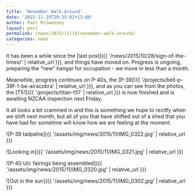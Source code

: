 ```yaml
---
title: 'November Walk-Around'
date: '2015-11-19T20:35:02+13:00'
author: Paul McSweeney
layout: post
permalink: /news/2015/11/19/november-walk-around/
categories: news
---
```


It has been a while since the [last post]({{ '/news/2015/10/28/sign-of-the-times/' | relative_url }}), and things have moved on. Progress is ongoing, preparing the “new” hangar for occupation - we move in less than a month.

Meanwhile, progress continues on P-40s, the [P-39]({{ '/projects/bell-p-39f-1-be-airacobra' | relative_url }}), and as you can see from the photos, the [T51]({{ '/projects/titan-t51' | relative_url }}) is now finished and is awaiting NZCAA inspection next Friday.

It all looks a bit crammed in and this is something we hope to recitfy when we shift next month, but all of you that have shifted out of a shed that you have had for sometime will know how we are feeling at the moment.

![P-39 tailpalne]({{ '/assets/img/news/2015/11/IMG_0322.jpg' | relative_url }})

![Looking in]({{ '/assets/img/news/2015/11/IMG_0321.jpg' | relative_url }})

![P-40 U/c fairings being assembled]({{ '/assets/img/news/2015/11/IMG_0320.jpg' | relative_url }})

![Out in the sun]({{ '/assets/img/news/2015/11/IMG_0302.jpg' | relative_url }})
